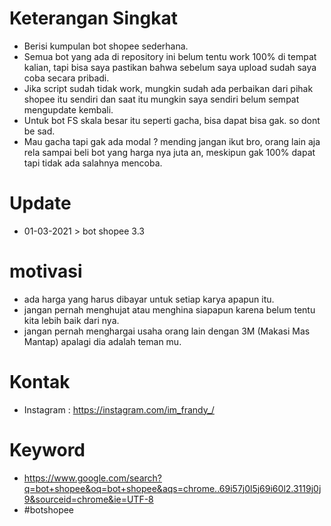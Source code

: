 # Keterangan Singkat
- Berisi kumpulan bot shopee sederhana.
- Semua bot yang ada di repository ini belum tentu work 100% di tempat kalian, tapi bisa saya pastikan bahwa sebelum saya upload sudah saya coba secara pribadi.
- Jika script sudah tidak work, mungkin sudah ada perbaikan dari pihak shopee itu sendiri dan saat itu mungkin saya sendiri belum sempat mengupdate kembali.
- Untuk bot FS skala besar itu seperti gacha, bisa dapat bisa gak. so dont be sad.
- Mau gacha tapi gak ada modal ? mending jangan ikut bro, orang lain aja rela sampai beli bot yang harga nya juta an, meskipun gak 100% dapat tapi tidak ada salahnya mencoba.

# Update
- 01-03-2021 > bot shopee 3.3

# motivasi
- ada harga yang harus dibayar untuk setiap karya apapun itu.
- jangan pernah menghujat atau menghina siapapun karena belum tentu kita lebih baik dari nya.
- jangan pernah menghargai usaha orang lain dengan 3M (Makasi Mas Mantap) apalagi dia adalah teman mu.

# Kontak
- Instagram : https://instagram.com/im_frandy_/

# Keyword
- https://www.google.com/search?q=bot+shopee&oq=bot+shopee&aqs=chrome..69i57j0l5j69i60l2.3119j0j9&sourceid=chrome&ie=UTF-8
- #botshopee
